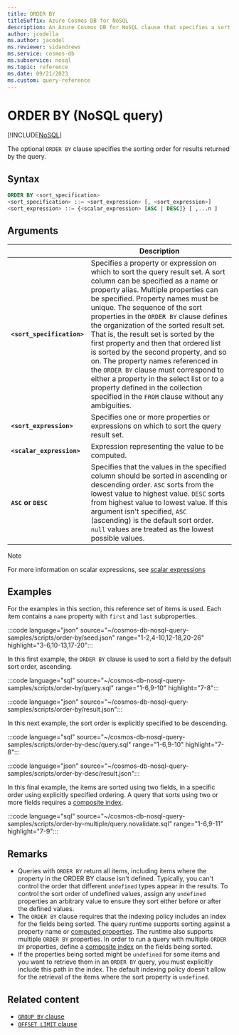```yaml
---
title: ORDER BY
titleSuffix: Azure Cosmos DB for NoSQL
description: An Azure Cosmos DB for NoSQL clause that specifies a sort order for the query results.
author: jcodella
ms.author: jacodel
ms.reviewer: sidandrews
ms.service: cosmos-db
ms.subservice: nosql
ms.topic: reference
ms.date: 09/21/2023
ms.custom: query-reference
---
```


# ORDER BY (NoSQL query)

[!INCLUDE[NoSQL](../../includes/appliesto-nosql.md)]

The optional ``ORDER BY`` clause specifies the sorting order for results returned by the query.

## Syntax

```sql
ORDER BY <sort_specification>  
<sort_specification> ::= <sort_expression> [, <sort_expression>]  
<sort_expression> ::= {<scalar_expression> [ASC | DESC]} [ ,...n ]
```  

## Arguments

| | Description |
| --- | --- |
| **``<sort_specification>``** | Specifies a property or expression on which to sort the query result set. A sort column can be specified as a name or property alias. Multiple properties can be specified. Property names must be unique. The sequence of the sort properties in the ``ORDER BY`` clause defines the organization of the sorted result set. That is, the result set is sorted by the first property and then that ordered list is sorted by the second property, and so on. The property names referenced in the ``ORDER BY`` clause must correspond to either a property in the select list or to a property defined in the collection specified in the ``FROM`` clause without any ambiguities. |
| **``<sort_expression>``** | Specifies one or more properties or expressions on which to sort the query result set. |
| **``<scalar_expression>``** | Expression representing the value to be computed. |
| **``ASC`` or ``DESC``** | Specifies that the values in the specified column should be sorted in ascending or descending order. ``ASC`` sorts from the lowest value to highest value. ``DESC`` sorts from highest value to lowest value. If this argument isn't specified, ``ASC`` (ascending) is the default sort order. ``null`` values are treated as the lowest possible values. |

> [!NOTE]
> For more information on scalar expressions, see [scalar expressions](scalar-expressions.md)

## Examples

For the examples in this section, this reference set of items is used. Each item contains a `name` property with `first` and `last` subproperties.

:::code language="json" source="~/cosmos-db-nosql-query-samples/scripts/order-by/seed.json" range="1-2,4-10,12-18,20-26" highlight="3-6,10-13,17-20":::

In this first example, the ``ORDER BY`` clause is used to sort a field by the default sort order, ascending.

:::code language="sql" source="~/cosmos-db-nosql-query-samples/scripts/order-by/query.sql" range="1-6,9-10" highlight="7-8":::

:::code language="json" source="~/cosmos-db-nosql-query-samples/scripts/order-by/result.json":::

In this next example, the sort order is explicitly specified to be descending.

:::code language="sql" source="~/cosmos-db-nosql-query-samples/scripts/order-by-desc/query.sql" range="1-6,9-10" highlight="7-8":::

:::code language="json" source="~/cosmos-db-nosql-query-samples/scripts/order-by-desc/result.json":::

In this final example, the items are sorted using two fields, in a specific order using explicitly specified ordering. A query that sorts using two or more fields requires a [composite index](../../index-policy.md#composite-indexes).

:::code language="sql" source="~/cosmos-db-nosql-query-samples/scripts/order-by-multiple/query.novalidate.sql" range="1-6,9-11" highlight="7-9":::

## Remarks  

- Queries with ``ORDER BY`` return all items, including items where the property in the ORDER BY clause isn't defined. Typically, you can't control the order that different ``undefined`` types appear in the results. To control the sort order of undefined values, assign any ``undefined`` properties an arbitrary value to ensure they sort either before or after the defined values.
- The ``ORDER BY`` clause requires that the indexing policy includes an index for the fields being sorted. The query runtime supports sorting against a property name or [computed properties](./computed-properties.md). The runtime also supports multiple ``ORDER BY`` properties. In order to run a query with multiple ``ORDER BY`` properties, define a [composite index](../../index-policy.md#composite-indexes) on the fields being sorted.
- If the properties being sorted might be ``undefined`` for some items and you want to retrieve them in an ``ORDER BY`` query, you must explicitly include this path in the index. The default indexing policy doesn't allow for the retrieval of the items where the sort property is ``undefined``.

## Related content

- [``GROUP BY`` clause](group-by.md)
- [``OFFSET LIMIT`` clause](offset-limit.md)

